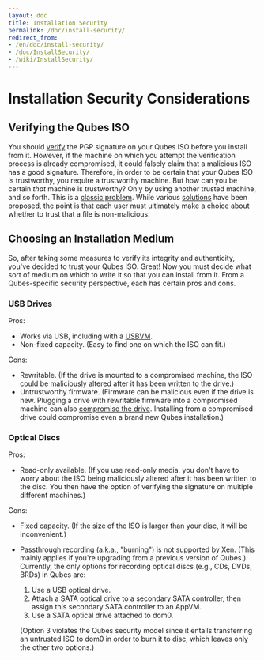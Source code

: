 ```yaml
---
layout: doc
title: Installation Security
permalink: /doc/install-security/
redirect_from:
- /en/doc/install-security/
- /doc/InstallSecurity/
- /wiki/InstallSecurity/
---
```


# Installation Security Considerations #

## Verifying the Qubes ISO ##

You should [verify][] the PGP signature on your Qubes ISO before you install
from it. However, if the machine on which you attempt the verification process
is already compromised, it could falsely claim that a malicious ISO has a good
signature. Therefore, in order to be certain that your Qubes ISO is trustworthy,
you require a trustworthy machine. But how can you be certain *that* machine is
trustworthy? Only by using another trusted machine, and so forth. This is a
[classic problem][trusting-trust]. While various [solutions][countering] have
been proposed, the point is that each user must ultimately make a choice about
whether to trust that a file is non-malicious.

## Choosing an Installation Medium ##

So, after taking some measures to verify its integrity and authenticity, you've
decided to trust your Qubes ISO. Great! Now you must decide what sort of medium
on which to write it so that you can install from it. From a Qubes-specific
security perspective, each has certain pros and cons.

### USB Drives ###

Pros:

 * Works via USB, including with a [USBVM][].
 * Non-fixed capacity. (Easy to find one on which the ISO can fit.)

Cons:

 * Rewritable. (If the drive is mounted to a compromised machine, the ISO could
   be maliciously altered after it has been written to the drive.)
 * Untrustworthy firmware. (Firmware can be malicious even if the drive is new.
   Plugging a drive with rewritable firmware into a compromised machine can
   also [compromise the drive][BadUSB]. Installing from a compromised drive
   could compromise even a brand new Qubes installation.)

### Optical Discs ###

Pros:

 * Read-only available. (If you use read-only media, you don't have to worry
   about the ISO being maliciously altered after it has been written to the
   disc. You then have the option of verifying the signature on multiple
   different machines.)

Cons:

 * Fixed capacity. (If the size of the ISO is larger than your disc, it will be
   inconvenient.)
 * Passthrough recording (a.k.a., "burning") is not supported by Xen. (This
   mainly applies if you're upgrading from a previous version of Qubes.)
   Currently, the only options for recording optical discs (e.g., CDs, DVDs,
   BRDs) in Qubes are:
   1. Use a USB optical drive.
   2. Attach a SATA optical drive to a secondary SATA controller, then assign
      this secondary SATA controller to an AppVM.
   3. Use a SATA optical drive attached to dom0.

   (Option 3 violates the Qubes security model since it entails transferring an
   untrusted ISO to dom0 in order to burn it to disc, which leaves only the
   other two options.)

[verify]: https://www.qubes-os.org/doc/VerifyingSignatures/
[trusting-trust]: http://www.acm.org/classics/sep95/
[countering]: http://www.dwheeler.com/trusting-trust/
[USBVM]: https://www.qubes-os.org/doc/SecurityGuidelines/#creating-and-using-a-usbvm
[BadUSB]: https://srlabs.de/badusb/
